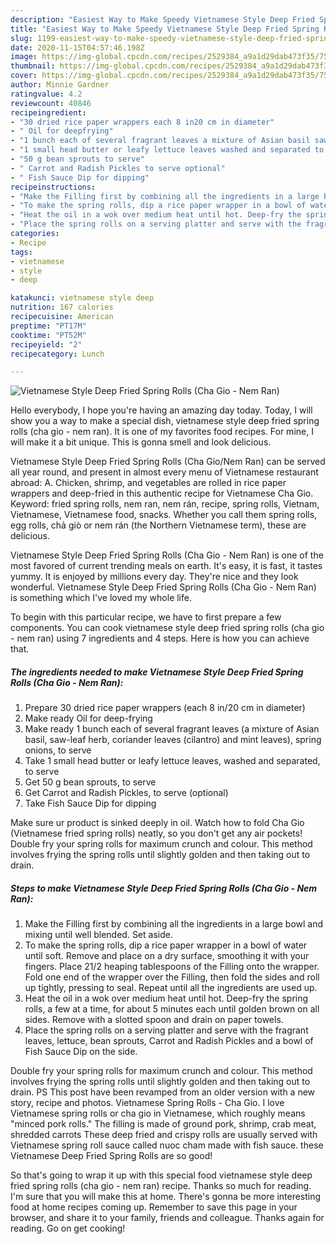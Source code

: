 ```yaml
---
description: "Easiest Way to Make Speedy Vietnamese Style Deep Fried Spring Rolls (Cha Gio - Nem Ran)"
title: "Easiest Way to Make Speedy Vietnamese Style Deep Fried Spring Rolls (Cha Gio - Nem Ran)"
slug: 1199-easiest-way-to-make-speedy-vietnamese-style-deep-fried-spring-rolls-cha-gio-nem-ran
date: 2020-11-15T04:57:46.198Z
image: https://img-global.cpcdn.com/recipes/2529384_a9a1d29dab473f35/751x532cq70/vietnamese-style-deep-fried-spring-rolls-cha-gio-nem-ran-recipe-main-photo.jpg
thumbnail: https://img-global.cpcdn.com/recipes/2529384_a9a1d29dab473f35/751x532cq70/vietnamese-style-deep-fried-spring-rolls-cha-gio-nem-ran-recipe-main-photo.jpg
cover: https://img-global.cpcdn.com/recipes/2529384_a9a1d29dab473f35/751x532cq70/vietnamese-style-deep-fried-spring-rolls-cha-gio-nem-ran-recipe-main-photo.jpg
author: Minnie Gardner
ratingvalue: 4.2
reviewcount: 40846
recipeingredient:
- "30 dried rice paper wrappers each 8 in20 cm in diameter"
- " Oil for deepfrying"
- "1 bunch each of several fragrant leaves a mixture of Asian basil sawleaf herb coriander leaves cilantro and mint leaves spring onions to serve"
- "1 small head butter or leafy lettuce leaves washed and separated to serve"
- "50 g bean sprouts to serve"
- " Carrot and Radish Pickles to serve optional"
- " Fish Sauce Dip for dipping"
recipeinstructions:
- "Make the Filling first by combining all the ingredients in a large bowl and mixing until well blended. Set aside."
- "To make the spring rolls, dip a rice paper wrapper in a bowl of water until soft. Remove and place on a dry surface, smoothing it with your fingers. Place 21/2 heaping tablespoons of the Filling onto the wrapper. Fold one end of the wrapper over the Filling, then fold the sides and roll up tightly, pressing to seal. Repeat until all the ingredients are used up."
- "Heat the oil in a wok over medium heat until hot. Deep-fry the spring rolls, a few at a time, for about 5 minutes each until golden brown on all sides. Remove with a slotted spoon and drain on paper towels."
- "Place the spring rolls on a serving platter and serve with the fragrant leaves, lettuce, bean sprouts, Carrot and Radish Pickles and a bowl of Fish Sauce Dip on the side."
categories:
- Recipe
tags:
- vietnamese
- style
- deep

katakunci: vietnamese style deep 
nutrition: 167 calories
recipecuisine: American
preptime: "PT17M"
cooktime: "PT52M"
recipeyield: "2"
recipecategory: Lunch

---
```



![Vietnamese Style Deep Fried Spring Rolls (Cha Gio - Nem Ran)](https://img-global.cpcdn.com/recipes/2529384_a9a1d29dab473f35/751x532cq70/vietnamese-style-deep-fried-spring-rolls-cha-gio-nem-ran-recipe-main-photo.jpg)

Hello everybody, I hope you're having an amazing day today. Today, I will show you a way to make a special dish, vietnamese style deep fried spring rolls (cha gio - nem ran). It is one of my favorites food recipes. For mine, I will make it a bit unique. This is gonna smell and look delicious.

Vietnamese Style Deep Fried Spring Rolls (Cha Gio/Nem Ran) can be served all year round, and present in almost every menu of Vietnamese restaurant abroad: A. Chicken, shrimp, and vegetables are rolled in rice paper wrappers and deep-fried in this authentic recipe for Vietnamese Cha Gio. Keyword: fried spring rolls, nem ran, nem rán, recipe, spring rolls, Vietnam, Vietnamese, Vietnamese food, snacks. Whether you call them spring rolls, egg rolls, chả giò or nem rán (the Northern Vietnamese term), these are delicious.

Vietnamese Style Deep Fried Spring Rolls (Cha Gio - Nem Ran) is one of the most favored of current trending meals on earth. It's easy, it is fast, it tastes yummy. It is enjoyed by millions every day. They're nice and they look wonderful. Vietnamese Style Deep Fried Spring Rolls (Cha Gio - Nem Ran) is something which I've loved my whole life.


To begin with this particular recipe, we have to first prepare a few components. You can cook vietnamese style deep fried spring rolls (cha gio - nem ran) using 7 ingredients and 4 steps. Here is how you can achieve that.

<!--inarticleads1-->

##### The ingredients needed to make Vietnamese Style Deep Fried Spring Rolls (Cha Gio - Nem Ran):

1. Prepare 30 dried rice paper wrappers (each 8 in/20 cm in diameter)
1. Make ready  Oil for deep-frying
1. Make ready 1 bunch each of several fragrant leaves (a mixture of Asian basil, saw-leaf herb, coriander leaves (cilantro) and mint leaves), spring onions, to serve
1. Take 1 small head butter or leafy lettuce leaves, washed and separated, to serve
1. Get 50 g bean sprouts, to serve
1. Get  Carrot and Radish Pickles, to serve (optional)
1. Take  Fish Sauce Dip for dipping


Make sure ur product is sinked deeply in oil. Watch how to fold Cha Gio (Vietnamese fried spring rolls) neatly, so you don&#39;t get any air pockets! Double fry your spring rolls for maximum crunch and colour. This method involves frying the spring rolls until slightly golden and then taking out to drain. 

<!--inarticleads2-->

##### Steps to make Vietnamese Style Deep Fried Spring Rolls (Cha Gio - Nem Ran):

1. Make the Filling first by combining all the ingredients in a large bowl and mixing until well blended. Set aside.
1. To make the spring rolls, dip a rice paper wrapper in a bowl of water until soft. Remove and place on a dry surface, smoothing it with your fingers. Place 21/2 heaping tablespoons of the Filling onto the wrapper. Fold one end of the wrapper over the Filling, then fold the sides and roll up tightly, pressing to seal. Repeat until all the ingredients are used up.
1. Heat the oil in a wok over medium heat until hot. Deep-fry the spring rolls, a few at a time, for about 5 minutes each until golden brown on all sides. Remove with a slotted spoon and drain on paper towels.
1. Place the spring rolls on a serving platter and serve with the fragrant leaves, lettuce, bean sprouts, Carrot and Radish Pickles and a bowl of Fish Sauce Dip on the side.


Double fry your spring rolls for maximum crunch and colour. This method involves frying the spring rolls until slightly golden and then taking out to drain. PS This post have been revamped from an older version with a new story, recipe and photos. Vietnamese Spring Rolls - Cha Gio. I love Vietnamese spring rolls or cha gio in Vietnamese, which roughly means &#34;minced pork rolls.&#34; The filling is made of ground pork, shrimp, crab meat, shredded carrots These deep fried and crispy rolls are usually served with Vietnamese spring roll sauce called nuoc cham made with fish sauce. these Vietnamese Deep Fried Spring Rolls are so good! 

So that's going to wrap it up with this special food vietnamese style deep fried spring rolls (cha gio - nem ran) recipe. Thanks so much for reading. I'm sure that you will make this at home. There's gonna be more interesting food at home recipes coming up. Remember to save this page in your browser, and share it to your family, friends and colleague. Thanks again for reading. Go on get cooking!
